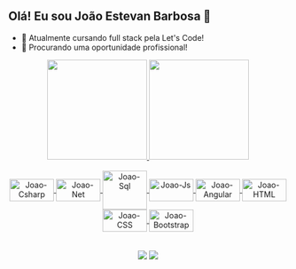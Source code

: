 ## Olá! Eu sou João Estevan Barbosa 👋


- 🔭 Atualmente cursando full stack pela Let's Code!
- 🤔 Procurando uma oportunidade profissional!

<div align="center">
  <a href="https://github.com/joaoestevanbarbosa">
  <img height="180em" src="https://github-readme-stats.vercel.app/api?username=joaoestevanbarbosa&show_icons=true&theme=dark&include_all_commits=true&count_private=true"/>
  <img height="180em" src="https://github-readme-stats.vercel.app/api/top-langs/?username=joaoestevanbarbosa&layout=compact&langs_count=7&theme=dark"/>
</div>

<div align="center" style="display: inline_block"><br>
  <img align="center" alt="Joao-Csharp" height="40" width="80" src="https://cdn.jsdelivr.net/gh/devicons/devicon/icons/csharp/csharp-original.svg">
  <img align="center" alt="Joao-Net" height="40" width="80" src="https://cdn.jsdelivr.net/gh/devicons/devicon/icons/dot-net/dot-net-original-wordmark.svg">
   <img align="center" alt="Joao-Sql" height="70" width="80" src="https://cdn.jsdelivr.net/gh/devicons/devicon/icons/microsoftsqlserver/microsoftsqlserver-plain-wordmark.svg">
  <img align="center" alt="Joao-Js" height="40" width="80" src="https://cdn.jsdelivr.net/gh/devicons/devicon/icons/javascript/javascript-original.svg">
  <img align="center" alt="Joao-Angular" height="40" width="80" src="https://cdn.jsdelivr.net/gh/devicons/devicon/icons/angularjs/angularjs-original.svg">
  <img align="center" alt="Joao-HTML" height="40" width="80" src="https://cdn.jsdelivr.net/gh/devicons/devicon/icons/html5/html5-plain-wordmark.svg">
  <img align="center" alt="Joao-CSS" height="40" width="80" src="https://cdn.jsdelivr.net/gh/devicons/devicon/icons/css3/css3-plain-wordmark.svg">
  <img align="center" alt="Joao-Bootstrap" height="40" width="80" src="https://cdn.jsdelivr.net/gh/devicons/devicon/icons/bootstrap/bootstrap-plain-wordmark.svg">
</div>
<br>
<br>
<div align="center"> 
  <a href = "mailto:jestevan12@gmail.com"><img src="https://img.shields.io/badge/-Gmail-%23333?style=for-the-badge&logo=gmail&logoColor=white" target="_blank"></a>
  <a href="https://www.linkedin.com/in/joaoestevan/" target="_blank"><img src="https://img.shields.io/badge/-LinkedIn-%230077B5?style=for-the-badge&logo=linkedin&logoColor=white" target="_blank"></a> 
</div>
